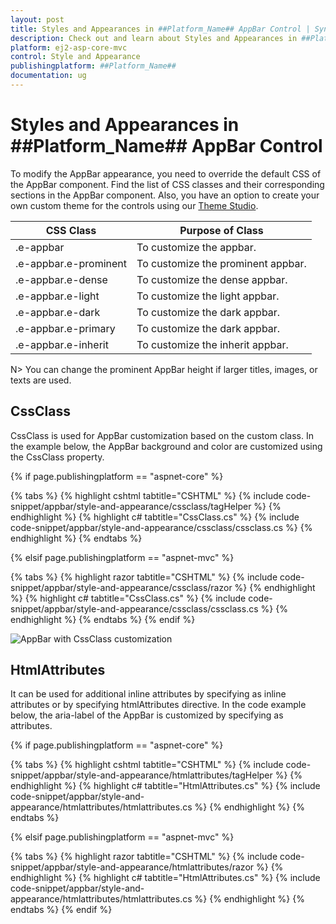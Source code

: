 ```yaml
---
layout: post
title: Styles and Appearances in ##Platform_Name## AppBar Control | Syncfusion
description: Check out and learn about Styles and Appearances in ##Platform_Name## AppBar control of Syncfusion Essential JS 2 and more.
platform: ej2-asp-core-mvc
control: Style and Appearance
publishingplatform: ##Platform_Name##
documentation: ug
---
```


# Styles and Appearances in ##Platform_Name## AppBar Control

To modify the AppBar appearance, you need to override the default CSS of the AppBar component. Find the list of CSS classes and their corresponding sections in the AppBar component. Also, you have an option to create your own custom theme for the controls using our [Theme Studio](https://ej2.syncfusion.com/themestudio/?theme=material).

|CSS Class | Purpose of Class |
|-----|----- |
|.e-appbar|To customize the appbar.|
|.e-appbar.e-prominent|To customize the prominent appbar.|
|.e-appbar.e-dense|To customize the dense appbar.|
|.e-appbar.e-light|To customize the light appbar.|
|.e-appbar.e-dark|To customize the dark appbar.|
|.e-appbar.e-primary|To customize the dark appbar.|
|.e-appbar.e-inherit|To customize the inherit appbar.|

N> You can change the prominent AppBar height if larger titles, images, or texts are used.

## CssClass

CssClass is used for AppBar customization based on the custom class. In the example below, the AppBar background and color are customized using the CssClass property.

{% if page.publishingplatform == "aspnet-core" %}

{% tabs %}
{% highlight cshtml tabtitle="CSHTML" %}
{% include code-snippet/appbar/style-and-appearance/cssclass/tagHelper %}
{% endhighlight %}
{% highlight c# tabtitle="CssClass.cs" %}
{% include code-snippet/appbar/style-and-appearance/cssclass/cssclass.cs %}
{% endhighlight %}
{% endtabs %}

{% elsif page.publishingplatform == "aspnet-mvc" %}

{% tabs %}
{% highlight razor tabtitle="CSHTML" %}
{% include code-snippet/appbar/style-and-appearance/cssclass/razor %}
{% endhighlight %}
{% highlight c# tabtitle="CssClass.cs" %}
{% include code-snippet/appbar/style-and-appearance/cssclass/cssclass.cs %}
{% endhighlight %}
{% endtabs %}
{% endif %}

![AppBar with CssClass customization](images/cssclass_appbar.png)

## HtmlAttributes

It can be used for additional inline attributes by specifying as inline attributes or by specifying htmlAttributes directive. In the code example below, the aria-label of the AppBar is customized by specifying as attributes.

{% if page.publishingplatform == "aspnet-core" %}

{% tabs %}
{% highlight cshtml tabtitle="CSHTML" %}
{% include code-snippet/appbar/style-and-appearance/htmlattributes/tagHelper %}
{% endhighlight %}
{% highlight c# tabtitle="HtmlAttributes.cs" %}
{% include code-snippet/appbar/style-and-appearance/htmlattributes/htmlattributes.cs %}
{% endhighlight %}
{% endtabs %}

{% elsif page.publishingplatform == "aspnet-mvc" %}

{% tabs %}
{% highlight razor tabtitle="CSHTML" %}
{% include code-snippet/appbar/style-and-appearance/htmlattributes/razor %}
{% endhighlight %}
{% highlight c# tabtitle="HtmlAttributes.cs" %}
{% include code-snippet/appbar/style-and-appearance/htmlattributes/htmlattributes.cs %}
{% endhighlight %}
{% endtabs %}
{% endif %}